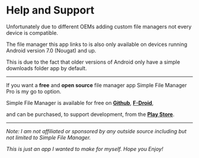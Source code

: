 # Help and Support
Unfortunately due to different OEMs adding custom file managers not every device is compatible.

The file manager this app links to is also only available on devices running Android version 7.0 \(Nougat\) and up.

This is due to the fact that older versions of Android only have a simple downloads folder app by default.

---

If you want a **free** and **open source** file manager app Simple File Manager Pro is my go to option.

Simple File Manager is available for free on **[Github](https://github.com/SimpleMobileTools/Simple-File-Manager)**,
**[F-Droid](https://f-droid.org/en/packages/com.simplemobiletools.filemanager.pro/)**,

and can be purchased, to support development, from the **[Play Store](https://play.google.com/store/apps/details?id=com.simplemobiletools.filemanager.pro)**.

---

*Note: I am not affiliated or sponsored by any outside source including but not limited to Simple File Manager.*

*This is just an app I wanted to make for myself. Hope you Enjoy!*